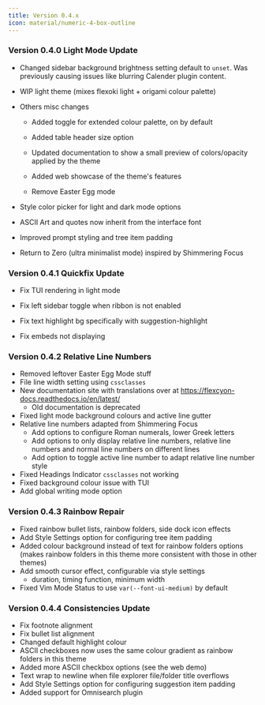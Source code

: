 ```yaml
---
title: Version 0.4.x
icon: material/numeric-4-box-outline
---
```


### Version 0.4.0 Light Mode Update

- Changed sidebar background brightness setting default to `unset`.
Was previously causing issues like blurring Calender plugin content.

- WIP light theme (mixes flexoki light + origami colour palette)

- Others misc changes

  - Added toggle for extended colour palette, on by default

  - Added table header size option

  - Updated documentation to show a small preview of colors/opacity applied by
  the theme

  - Added web showcase of the theme's features

  - Remove Easter Egg mode

- Style color picker for light and dark mode options

- ASCII Art and quotes now inherit from the interface font

- Improved prompt styling and tree item padding

- Return to Zero (ultra minimalist mode) inspired by Shimmering Focus

### Version 0.4.1 Quickfix Update

- Fix TUI rendering in light mode

- Fix left sidebar toggle when ribbon is not enabled

- Fix text highlight bg specifically with suggestion-highlight

- Fix embeds not displaying

### Version 0.4.2 Relative Line Numbers

- Removed leftover Easter Egg Mode stuff
- File line width setting using `cssclasses`
- New documentation site with translations over at https://flexcyon-docs.readthedocs.io/en/latest/
	- Old documentation is deprecated
- Fixed light mode background colours and active line gutter
- Relative line numbers adapted from Shimmering Focus
	- Add options to configure Roman numerals, lower Greek letters
	- Add options to only display relative line numbers, relative line numbers and normal line numbers on different lines
	- Add option to toggle active line number to adapt relative line number style
- Fixed Headings Indicator `cssclasses` not working
- Fixed background colour issue with TUI
- Add global writing mode option

### Version 0.4.3 Rainbow Repair

- Fixed rainbow bullet lists, rainbow folders, side dock icon effects
- Add Style Settings option for configuring tree item padding
- Added colour background instead of text for rainbow folders options (makes rainbow folders in this theme more consistent with those in other themes)
- Add smooth cursor effect, configurable via style settings 
	- duration, timing function, minimum width
- Fixed Vim Mode Status to use `var(--font-ui-medium)` by default

### Version 0.4.4 Consistencies Update
- Fix footnote alignment
- Fix bullet list alignment
- Changed default highlight colour
- ASCII checkboxes now uses the same colour gradient as rainbow folders in this theme
- Added more ASCII checkbox options (see the web demo)
- Text wrap to newline when file explorer file/folder title overflows
- Add Style Settings option for configuring suggestion item padding
- Added support for Omnisearch plugin
